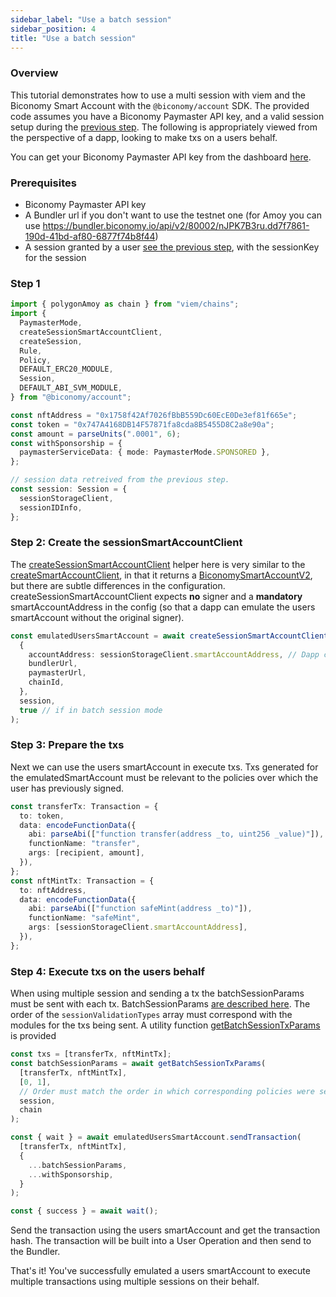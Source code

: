 ```yaml
---
sidebar_label: "Use a batch session"
sidebar_position: 4
title: "Use a batch session"
---
```


### Overview

This tutorial demonstrates how to use a multi session with viem and the Biconomy Smart Account with the `@biconomy/account` SDK. The provided code assumes you have a Biconomy Paymaster API key, and a valid session setup during the [previous step](./createBatchSession). The following is appropriately viewed from the perspective of a dapp, looking to make txs on a users behalf.

You can get your Biconomy Paymaster API key from the dashboard [here](https://dashboard.biconomy.io/).

### Prerequisites

- Biconomy Paymaster API key
- A Bundler url if you don't want to use the testnet one (for Amoy you can use https://bundler.biconomy.io/api/v2/80002/nJPK7B3ru.dd7f7861-190d-41bd-af80-6877f74b8f44)
- A session granted by a user [see the previous step](./createBatchSession), with the sessionKey for the session

### Step 1

```typescript
import { polygonAmoy as chain } from "viem/chains";
import {
  PaymasterMode,
  createSessionSmartAccountClient,
  createSession,
  Rule,
  Policy,
  DEFAULT_ERC20_MODULE,
  Session,
  DEFAULT_ABI_SVM_MODULE,
} from "@biconomy/account";

const nftAddress = "0x1758f42Af7026fBbB559Dc60EcE0De3ef81f665e";
const token = "0x747A4168DB14F57871fa8cda8B5455D8C2a8e90a";
const amount = parseUnits(".0001", 6);
const withSponsorship = {
  paymasterServiceData: { mode: PaymasterMode.SPONSORED },
};

// session data retreived from the previous step.
const session: Session = {
  sessionStorageClient,
  sessionIDInfo,
};
```

### Step 2: Create the sessionSmartAccountClient

The [createSessionSmartAccountClient](https://bcnmy.github.io/biconomy-client-sdk/functions/createSessionSmartAccountClient.html) helper here is very similar to the [createSmartAccountClient](https://bcnmy.github.io/biconomy-client-sdk/functions/createSmartAccountClient.html), in that it returns a [BiconomySmartAccountV2](https://bcnmy.github.io/biconomy-client-sdk/classes/BiconomySmartAccountV2.html), but there are subtle differences in the configuration. createSessionSmartAccountClient expects **no** signer and a **mandatory** smartAccountAddress in the config (so that a dapp can emulate the users smartAccount without the original signer).

```typescript
const emulatedUsersSmartAccount = await createSessionSmartAccountClient(
  {
    accountAddress: sessionStorageClient.smartAccountAddress, // Dapp can set the account address on behalf of the user
    bundlerUrl,
    paymasterUrl,
    chainId,
  },
  session,
  true // if in batch session mode
);
```

### Step 3: Prepare the txs

Next we can use the users smartAccount in execute txs. Txs generated for the emulatedSmartAccount must be relevant to the policies over which the user has previously signed.

```typescript
const transferTx: Transaction = {
  to: token,
  data: encodeFunctionData({
    abi: parseAbi(["function transfer(address _to, uint256 _value)"]),
    functionName: "transfer",
    args: [recipient, amount],
  }),
};
const nftMintTx: Transaction = {
  to: nftAddress,
  data: encodeFunctionData({
    abi: parseAbi(["function safeMint(address _to)"]),
    functionName: "safeMint",
    args: [sessionStorageClient.smartAccountAddress],
  }),
};
```

### Step 4: Execute txs on the users behalf

When using multiple session and sending a tx the batchSessionParams must be sent with each tx. BatchSessionParams [are described here](https://bcnmy.github.io/biconomy-client-sdk/types/ModuleInfo.html#__type.batchSessionParams). The order of the `sessionValidationTypes` array must correspond with the modules for the txs being sent. A utility function [getBatchSessionTxParams](https://bcnmy.github.io/biconomy-client-sdk/functions/getBatchSessionTxParams.html) is provided

```typescript
const txs = [transferTx, nftMintTx];
const batchSessionParams = await getBatchSessionTxParams(
  [transferTx, nftMintTx],
  [0, 1],
  // Order must match the order in which corresponding policies were set
  session,
  chain
);

const { wait } = await emulatedUsersSmartAccount.sendTransaction(
  [transferTx, nftMintTx],
  {
    ...batchSessionParams,
    ...withSponsorship,
  }
);

const { success } = await wait();
```

Send the transaction using the users smartAccount and get the transaction hash. The transaction will be built into a User Operation and then send to the Bundler.

That's it! You've successfully emulated a users smartAccount to execute multiple transactions using multiple sessions on their behalf.
